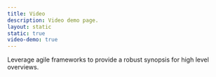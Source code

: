 ```yaml
---
title: Video
description: Video demo page.
layout: static
static: true
video-demo: true
---
```


Leverage agile frameworks to provide a robust synopsis for high level overviews. 
